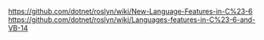 https://github.com/dotnet/roslyn/wiki/New-Language-Features-in-C%23-6
https://github.com/dotnet/roslyn/wiki/Languages-features-in-C%23-6-and-VB-14